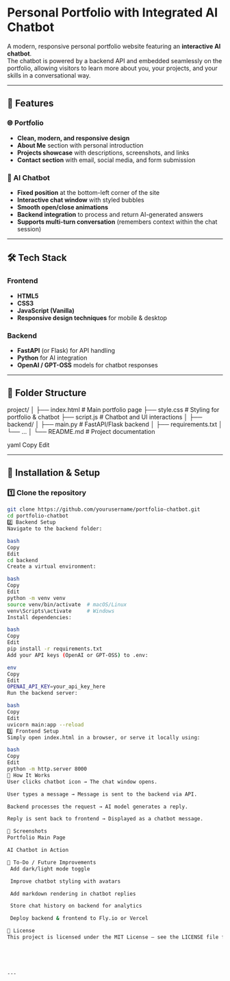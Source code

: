 # Personal Portfolio with Integrated AI Chatbot

A modern, responsive personal portfolio website featuring an **interactive AI chatbot**.  
The chatbot is powered by a backend API and embedded seamlessly on the portfolio, allowing visitors to learn more about you, your projects, and your skills in a conversational way.

---

## 📌 Features

### 🌐 Portfolio
- **Clean, modern, and responsive design**
- **About Me** section with personal introduction
- **Projects showcase** with descriptions, screenshots, and links
- **Contact section** with email, social media, and form submission

### 🤖 AI Chatbot
- **Fixed position** at the bottom-left corner of the site
- **Interactive chat window** with styled bubbles
- **Smooth open/close animations**
- **Backend integration** to process and return AI-generated answers
- **Supports multi-turn conversation** (remembers context within the chat session)

---

## 🛠️ Tech Stack

### Frontend
- **HTML5**
- **CSS3**
- **JavaScript (Vanilla)**
- **Responsive design techniques** for mobile & desktop

### Backend
- **FastAPI** (or Flask) for API handling
- **Python** for AI integration
- **OpenAI / GPT-OSS** models for chatbot responses

---

## 📂 Folder Structure
project/
│
├── index.html # Main portfolio page
├── style.css # Styling for portfolio & chatbot
├── script.js # Chatbot and UI interactions
│
├── backend/
│ ├── main.py # FastAPI/Flask backend
│ ├── requirements.txt
│ └── ...
│
└── README.md # Project documentation

yaml
Copy
Edit

---

## 🚀 Installation & Setup

### 1️⃣ Clone the repository
```bash
git clone https://github.com/yourusername/portfolio-chatbot.git
cd portfolio-chatbot
2️⃣ Backend Setup
Navigate to the backend folder:

bash
Copy
Edit
cd backend
Create a virtual environment:

bash
Copy
Edit
python -m venv venv
source venv/bin/activate  # macOS/Linux
venv\Scripts\activate     # Windows
Install dependencies:

bash
Copy
Edit
pip install -r requirements.txt
Add your API keys (OpenAI or GPT-OSS) to .env:

env
Copy
Edit
OPENAI_API_KEY=your_api_key_here
Run the backend server:

bash
Copy
Edit
uvicorn main:app --reload
3️⃣ Frontend Setup
Simply open index.html in a browser, or serve it locally using:

bash
Copy
Edit
python -m http.server 8000
🎯 How It Works
User clicks chatbot icon → The chat window opens.

User types a message → Message is sent to the backend via API.

Backend processes the request → AI model generates a reply.

Reply is sent back to frontend → Displayed as a chatbot message.

📸 Screenshots
Portfolio Main Page

AI Chatbot in Action

📌 To-Do / Future Improvements
 Add dark/light mode toggle

 Improve chatbot styling with avatars

 Add markdown rendering in chatbot replies

 Store chat history on backend for analytics

 Deploy backend & frontend to Fly.io or Vercel

📜 License
This project is licensed under the MIT License — see the LICENSE file for details.





---

